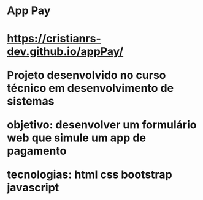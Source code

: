 <h1> App Pay <h1>

https://cristianrs-dev.github.io/appPay/

Projeto desenvolvido no curso técnico em desenvolvimento de sistemas

objetivo: desenvolver um formulário web que simule um app de pagamento

tecnologias:
html
css
bootstrap
javascript
